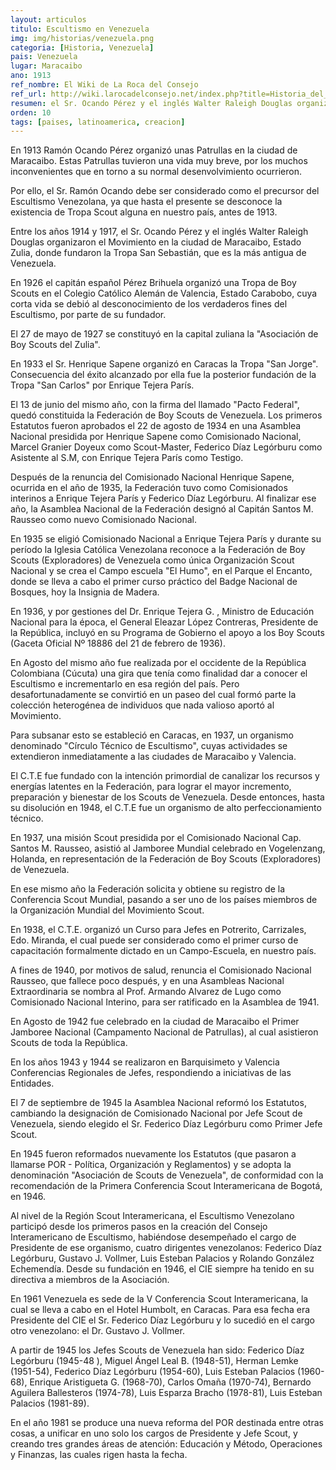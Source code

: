 ```yaml
---
layout: articulos
titulo: Escultismo en Venezuela
img: img/historias/venezuela.png
categoria: [Historia, Venezuela]
pais: Venezuela
lugar: Maracaibo
ano: 1913
ref_nombre: El Wiki de La Roca del Consejo
ref_url: http://wiki.larocadelconsejo.net/index.php?title=Historia_del_Escultismo_en_Venezuela
resumen: el Sr. Ocando Pérez y el inglés Walter Raleigh Douglas organizaron el Movimiento en la ciudad de Maracaibo donde fundaron la Tropa San Sebastián que es la más antigua de Venezuela.
orden: 10
tags: [paises, latinoamerica, creacion]
---
```

En 1913 Ramón Ocando Pérez organizó unas Patrullas en la ciudad de Maracaibo. Estas Patrullas tuvieron una vida muy breve, por los muchos inconvenientes que en torno a su normal desenvolvimiento ocurrieron.

<amp-img src="{{site.baseurl}}/img/historias/venezuela1.jpg" width="300" height="184" alt="Scouts de Venezuela" layout="fixed" class="img_left rounded"></amp-img>

Por ello, el Sr. Ramón Ocando debe ser considerado como el precursor del Escultismo Venezolana, ya que hasta el presente se desconoce la existencia de Tropa Scout alguna en nuestro país, antes de 1913.

Entre los años 1914 y 1917, el Sr. Ocando Pérez y el inglés Walter Raleigh Douglas organizaron el Movimiento en la ciudad de Maracaibo, Estado Zulia, donde fundaron la Tropa San Sebastián, que es la más antigua de Venezuela.

En 1926 el capitán español Pérez Brihuela organizó una Tropa de Boy Scouts en el Colegio Católico Alemán de Valencia, Estado Carabobo, cuya corta vida se debió al desconocimiento de los verdaderos fines del Escultismo, por parte de su fundador.

El 27 de mayo de 1927 se constituyó en la capital zuliana la "Asociación de Boy Scouts del Zulia".

En 1933 el Sr. Henrique Sapene organizó en Caracas la Tropa "San Jorge". Consecuencia del éxito alcanzado por ella fue la posterior fundación de la Tropa "San Carlos" por Enrique Tejera París.

El 13 de junio del mismo año, con la firma del llamado "Pacto Federal", quedó constituida la Federación de Boy Scouts de Venezuela. Los primeros Estatutos fueron aprobados el 22 de agosto de 1934 en una Asamblea Nacional presidida por Henrique Sapene como Comisionado Nacional, Marcel Granier Doyeux como Scout-Master, Federico Díaz Legórburu como Asistente al S.M, con Enrique Tejera París como Testigo.

Después de la renuncia del Comisionado Nacional Henrique Sapene, ocurrida en el año de 1935, la Federación tuvo como Comisionados interinos a Enrique Tejera París y Federico Díaz Legórburu. Al finalizar ese año, la Asamblea Nacional de la Federación designó al Capitán Santos M. Rausseo como nuevo Comisionado Nacional.

En 1935 se eligió Comisionado Nacional a Enrique Tejera París y durante su período la Iglesia Católica Venezolana reconoce a la Federación de Boy Scouts (Exploradores) de Venezuela como única Organización Scout Nacional y se crea el Campo escuela "El Humo", en el Parque el Encanto, donde se lleva a cabo el primer curso práctico del Badge Nacional de Bosques, hoy la Insignia de Madera.

En 1936, y por gestiones del Dr. Enrique Tejera G. , Ministro de Educación Nacional para la época, el General Eleazar López Contreras, Presidente de la República, incluyó en su Programa de Gobierno el apoyo a los Boy Scouts (Gaceta Oficial Nº 18886 del 21 de febrero de 1936).

<amp-img src="{{site.baseurl}}/img/historias/venezuela2.jpg" width="295" height="400" alt="Scouts de Venezuela" layout="fixed" class="img_right rounded"></amp-img>

En Agosto del mismo año fue realizada por el occidente de la República Colombiana (Cúcuta) una gira que tenía como finalidad dar a conocer el Escultismo e incrementarlo en esa región del país. Pero desafortunadamente se convirtió en un paseo del cual formó parte la colección heterogénea de individuos que nada valioso aportó al Movimiento.

Para subsanar esto se estableció en Caracas, en 1937, un organismo denominado "Círculo Técnico de Escultismo", cuyas actividades se extendieron inmediatamente a las ciudades de Maracaibo y Valencia.

El C.T.E fue fundado con la intención primordial de canalizar los recursos y energías latentes en la Federación, para lograr el mayor incremento, preparación y bienestar de los Scouts de Venezuela. Desde entonces, hasta su disolución en 1948, el C.T.E fue un organismo de alto perfeccionamiento técnico.

En 1937, una misión Scout presidida por el Comisionado Nacional Cap. Santos M. Rausseo, asistió al Jamboree Mundial celebrado en Vogelenzang, Holanda, en representación de la Federación de Boy Scouts (Exploradores) de Venezuela.

En ese mismo año la Federación solicita y obtiene su registro de la Conferencia Scout Mundial, pasando a ser uno de los países miembros de la Organización Mundial del Movimiento Scout.

En 1938, el C.T.E. organizó un Curso para Jefes en Potrerito, Carrizales, Edo. Miranda, el cual puede ser considerado como el primer curso de capacitación formalmente dictado en un Campo-Escuela, en nuestro país.

A fines de 1940, por motivos de salud, renuncia el Comisionado Nacional Rausseo, que fallece poco después, y en una Asambleas Nacional Extraordinaria se nombra al Prof. Armando Alvarez de Lugo como Comisionado Nacional Interino, para ser ratificado en la Asamblea de 1941.

En Agosto de 1942 fue celebrado en la ciudad de Maracaibo el Primer Jamboree Nacional (Campamento Nacional de Patrullas), al cual asistieron Scouts de toda la República.

En los años 1943 y 1944 se realizaron en Barquisimeto y Valencia Conferencias Regionales de Jefes, respondiendo a iniciativas de las Entidades.

El 7 de septiembre de 1945 la Asamblea Nacional reformó los Estatutos, cambiando la designación de Comisionado Nacional por Jefe Scout de Venezuela, siendo elegido el Sr. Federico Díaz Legórburu como Primer Jefe Scout.

En 1945 fueron reformados nuevamente los Estatutos (que pasaron a llamarse POR - Política, Organización y Reglamentos) y se adopta la denominación "Asociación de Scouts de Venezuela", de conformidad con la recomendación de la Primera Conferencia Scout Interamericana de Bogotá, en 1946.

Al nivel de la Región Scout Interamericana, el Escultismo Venezolano participó desde los primeros pasos en la creación del Consejo Interamericano de Escultismo, habiéndose desempeñado el cargo de Presidente de ese organismo, cuatro dirigentes venezolanos: Federico Díaz Legórburu, Gustavo J. Vollmer, Luis Esteban Palacios y Rolando González Echemendía. Desde su fundación en 1946, el CIE siempre ha tenido en su directiva a miembros de la Asociación.

<amp-img src="{{site.baseurl}}/img/historias/venezuela3.jpg" width="300" height="205" alt="Scouts de Venezuela" layout="fixed" class="img_left rounded"></amp-img>

En 1961 Venezuela es sede de la V Conferencia Scout Interamericana, la cual se lleva a cabo en el Hotel Humbolt, en Caracas. Para esa fecha era Presidente del CIE el Sr. Federico Díaz Legórburu y lo sucedió en el cargo otro venezolano: el Dr. Gustavo J. Vollmer.

A partir de 1945 los Jefes Scouts de Venezuela han sido: Federico Díaz Legórburu (1945-48 ), Miguel Ángel Leal B. (1948-51), Herman Lemke (1951-54), Federico Díaz Legórburu (1954-60), Luis Esteban Palacios (1960-68), Enrique Aristigueta G. (1968-70), Carlos Omaña (1970-74), Bernardo Aguilera Ballesteros (1974-78), Luis Esparza Bracho (1978-81), Luis Esteban Palacios (1981-89).

En el año 1981 se produce una nueva reforma del POR destinada entre otras cosas, a unificar en uno solo los cargos de Presidente y Jefe Scout, y creando tres grandes áreas de atención: Educación y Método, Operaciones y Finanzas, las cuales rigen hasta la fecha.
